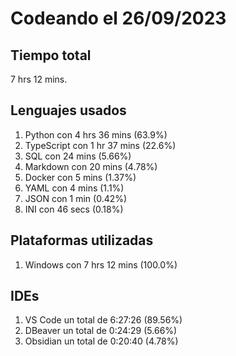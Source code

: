 # Codeando el 26/09/2023

## Tiempo total
7 hrs 12 mins.

## Lenguajes usados
1. Python con 4 hrs 36 mins (63.9%)
1. TypeScript con 1 hr 37 mins (22.6%)
1. SQL con 24 mins (5.66%)
1. Markdown con 20 mins (4.78%)
1. Docker con 5 mins (1.37%)
1. YAML con 4 mins (1.1%)
1. JSON con 1 min (0.42%)
1. INI con 46 secs (0.18%)

## Plataformas utilizadas
1. Windows con 7 hrs 12 mins (100.0%)

## IDEs
1. VS Code un total de 6:27:26 (89.56%)
1. DBeaver un total de 0:24:29 (5.66%)
1. Obsidian un total de 0:20:40 (4.78%)
